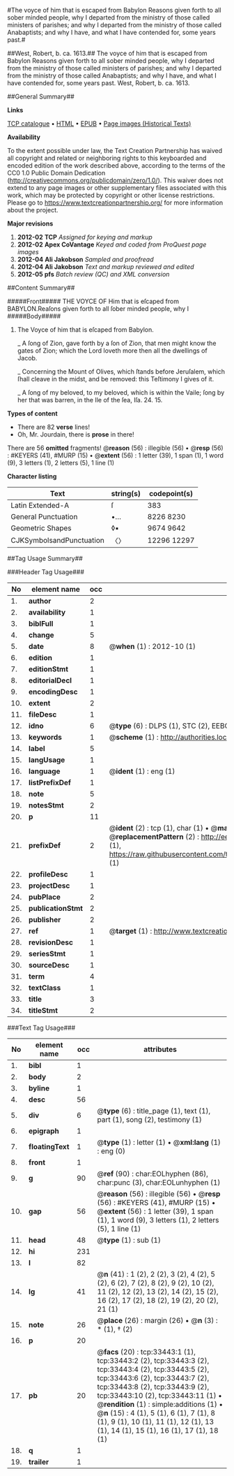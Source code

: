 #The voyce of him that is escaped from Babylon Reasons given forth to all sober minded people, why I departed from the ministry of those called ministers of parishes; and why I departed from the ministry of those called Anabaptists; and why I have, and what I have contended for, some years past.#

##West, Robert, b. ca. 1613.##
The voyce of him that is escaped from Babylon Reasons given forth to all sober minded people, why I departed from the ministry of those called ministers of parishes; and why I departed from the ministry of those called Anabaptists; and why I have, and what I have contended for, some years past.
West, Robert, b. ca. 1613.

##General Summary##

**Links**

[TCP catalogue](http://www.ota.ox.ac.uk/tcp/)  • 
[HTML](http://tei.it.ox.ac.uk/tcp/Texts-HTML/free/A65/A65478.html)  • 
[EPUB](http://tei.it.ox.ac.uk/tcp/Texts-EPUB/free/A65/A65478.epub) • 
[Page images (Historical Texts)](https://historicaltexts.jisc.ac.uk/eebo-99829008e)

**Availability**

To the extent possible under law, the Text Creation Partnership has waived all copyright and related or neighboring rights to this keyboarded and encoded edition of the work described above, according to the terms of the CC0 1.0 Public Domain Dedication (http://creativecommons.org/publicdomain/zero/1.0/). This waiver does not extend to any page images or other supplementary files associated with this work, which may be protected by copyright or other license restrictions. Please go to https://www.textcreationpartnership.org/ for more information about the project.

**Major revisions**

1. __2012-02__ __TCP__ *Assigned for keying and markup*
1. __2012-02__ __Apex CoVantage__ *Keyed and coded from ProQuest page images*
1. __2012-04__ __Ali Jakobson__ *Sampled and proofread*
1. __2012-04__ __Ali Jakobson__ *Text and markup reviewed and edited*
1. __2012-05__ __pfs__ *Batch review (QC) and XML conversion*

##Content Summary##

#####Front#####
THE VOYCE OF Him that is eſcaped from BABYLON.Reaſons given forth to all ſober minded people, why I 
#####Body#####

1. The Voyce of him that is eſcaped from Babylon.

    _ A ſong of Zion, gave forth by a ſon of Zion, that men might know the gates of Zion; which the Lord loveth more then all the dwellings of Jacob.

    _ Concerning the Mount of Olives, which ſtands before Jeruſalem, which ſhall cleave in the midst, and be removed: this Teſtimony I gives of it.

    _ A ſong of my beloved, to my beloved, which is within the Vaile; ſong by her that was barren, in the Ile of the ſea, Iſa. 24. 15.

**Types of content**

  * There are 82 **verse** lines!
  * Oh, Mr. Jourdain, there is **prose** in there!

There are 56 **omitted** fragments! 
 @__reason__ (56) : illegible (56)  •  @__resp__ (56) : #KEYERS (41), #MURP (15)  •  @__extent__ (56) : 1 letter (39), 1 span (1), 1 word (9), 3 letters (1), 2 letters (5), 1 line (1)

**Character listing**


|Text|string(s)|codepoint(s)|
|---|---|---|
|Latin Extended-A|ſ|383|
|General Punctuation|•…|8226 8230|
|Geometric Shapes|◊▪|9674 9642|
|CJKSymbolsandPunctuation|〈〉|12296 12297|

##Tag Usage Summary##

###Header Tag Usage###

|No|element name|occ|attributes|
|---|---|---|---|
|1.|__author__|2||
|2.|__availability__|1||
|3.|__biblFull__|1||
|4.|__change__|5||
|5.|__date__|8| @__when__ (1) : 2012-10 (1)|
|6.|__edition__|1||
|7.|__editionStmt__|1||
|8.|__editorialDecl__|1||
|9.|__encodingDesc__|1||
|10.|__extent__|2||
|11.|__fileDesc__|1||
|12.|__idno__|6| @__type__ (6) : DLPS (1), STC (2), EEBO-CITATION (1), PROQUEST (1), VID (1)|
|13.|__keywords__|1| @__scheme__ (1) : http://authorities.loc.gov/ (1)|
|14.|__label__|5||
|15.|__langUsage__|1||
|16.|__language__|1| @__ident__ (1) : eng (1)|
|17.|__listPrefixDef__|1||
|18.|__note__|5||
|19.|__notesStmt__|2||
|20.|__p__|11||
|21.|__prefixDef__|2| @__ident__ (2) : tcp (1), char (1)  •  @__matchPattern__ (2) : ([0-9\-]+):([0-9IVX]+) (1), (.+) (1)  •  @__replacementPattern__ (2) : http://eebo.chadwyck.com/downloadtiff?vid=$1&page=$2 (1), https://raw.githubusercontent.com/textcreationpartnership/Texts/master/tcpchars.xml#$1 (1)|
|22.|__profileDesc__|1||
|23.|__projectDesc__|1||
|24.|__pubPlace__|2||
|25.|__publicationStmt__|2||
|26.|__publisher__|2||
|27.|__ref__|1| @__target__ (1) : http://www.textcreationpartnership.org/docs/. (1)|
|28.|__revisionDesc__|1||
|29.|__seriesStmt__|1||
|30.|__sourceDesc__|1||
|31.|__term__|4||
|32.|__textClass__|1||
|33.|__title__|3||
|34.|__titleStmt__|2||


###Text Tag Usage###

|No|element name|occ|attributes|
|---|---|---|---|
|1.|__bibl__|1||
|2.|__body__|2||
|3.|__byline__|1||
|4.|__desc__|56||
|5.|__div__|6| @__type__ (6) : title_page (1), text (1), part (1), song (2), testimony (1)|
|6.|__epigraph__|1||
|7.|__floatingText__|1| @__type__ (1) : letter (1)  •  @__xml:lang__ (1) : eng (0)|
|8.|__front__|1||
|9.|__g__|90| @__ref__ (90) : char:EOLhyphen (86), char:punc (3), char:EOLunhyphen (1)|
|10.|__gap__|56| @__reason__ (56) : illegible (56)  •  @__resp__ (56) : #KEYERS (41), #MURP (15)  •  @__extent__ (56) : 1 letter (39), 1 span (1), 1 word (9), 3 letters (1), 2 letters (5), 1 line (1)|
|11.|__head__|48| @__type__ (1) : sub (1)|
|12.|__hi__|231||
|13.|__l__|82||
|14.|__lg__|41| @__n__ (41) : 1 (2), 2 (2), 3 (2), 4 (2), 5 (2), 6 (2), 7 (2), 8 (2), 9 (2), 10 (2), 11 (2), 12 (2), 13 (2), 14 (2), 15 (2), 16 (2), 17 (2), 18 (2), 19 (2), 20 (2), 21 (1)|
|15.|__note__|26| @__place__ (26) : margin (26)  •  @__n__ (3) : * (1), † (2)|
|16.|__p__|20||
|17.|__pb__|20| @__facs__ (20) : tcp:33443:1 (1), tcp:33443:2 (2), tcp:33443:3 (2), tcp:33443:4 (2), tcp:33443:5 (2), tcp:33443:6 (2), tcp:33443:7 (2), tcp:33443:8 (2), tcp:33443:9 (2), tcp:33443:10 (2), tcp:33443:11 (1)  •  @__rendition__ (1) : simple:additions (1)  •  @__n__ (15) : 4 (1), 5 (1), 6 (1), 7 (1), 8 (1), 9 (1), 10 (1), 11 (1), 12 (1), 13 (1), 14 (1), 15 (1), 16 (1), 17 (1), 18 (1)|
|18.|__q__|1||
|19.|__trailer__|1||
